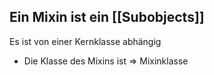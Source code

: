 ## Ein Mixin ist ein [[Subobjects]]

Es ist von einer Kernklasse abhängig
- Die Klasse des Mixins ist => Mixinklasse


